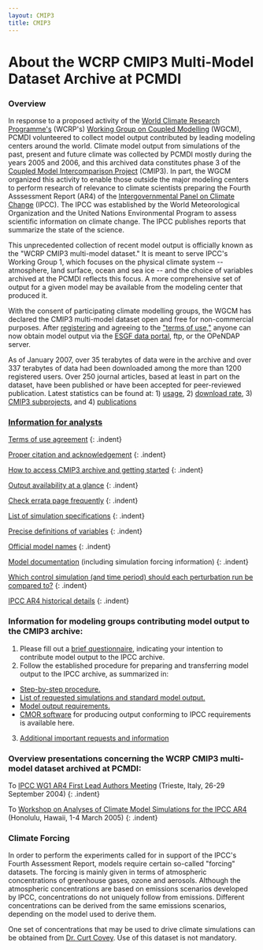 ```yaml
---
layout: CMIP3
title: CMIP3
---
```


# About the WCRP CMIP3 Multi-Model Dataset Archive at PCMDI

### Overview

In response to a proposed activity of the [World Climate Research Programme's](https://www.wcrp-climate.org/) (WCRP's) [Working Group on Coupled Modelling](https://www.wcrp-climate.org/wgcm-overview) (WGCM),  PCMDI volunteered to collect model output contributed by leading modeling centers around the world.  Climate model output from simulations of the past, present and future climate was collected by PCMDI mostly during the years 2005 and 2006, and this archived data constitutes phase 3 of the [Coupled Model Intercomparison Project](/mips/cmip/about-cmip.html) (CMIP3).  In part, the WGCM organized this activity to enable those outside the major modeling centers to perform research of relevance to climate scientists preparing the Fourth Asssessment Report (AR4) of the [Intergovernmental Panel on Climate Change](http://www.ipcc.ch/) (IPCC).  The IPCC was established by the World Meteorological Organization and the United Nations Environmental Program to assess scientific information on climate change. The IPCC publishes reports that summarize the state of the science.

This unprecedented collection of recent model output is officially known as the "WCRP CMIP3 multi-model dataset."  It is meant to serve IPCC's Working Group 1, which  focuses on the physical climate system -- atmosphere, land surface, ocean and sea ice -- and the choice of variables archived at the PCMDI reflects this focus.  A more comprehensive set of output for a given model may be available from the modeling center that produced it.

With the consent of participating climate modelling groups, the WGCM has declared the CMIP3 multi-model dataset open and free for non-commercial purposes. After [registering](https://esgf-node.llnl.gov/projects/cmip3/) and agreeing to the ["terms of use,"](/ipcc/info_for_analysts.html#Terms_of_use) anyone can now obtain model output via the [ESGF data portal](https://esgf-node.llnl.gov), ftp, or the OPeNDAP server.

As of January 2007, over 35 terabytes of data were in the archive and over 337 terabytes of data had been downloaded among the more than 1200 registered users.  Over 250 journal articles, based at least in part on the dataset, have been published or have been accepted for peer-reviewed publication.  Latest statistics can be found at: 1) [usage](/ipcc/usage_statistics.html), 2) [download rate](/ipcc/download_rate.gif), 3) [CMIP3 subprojects](/ipcc/diagnostic_subprojects.html), and 4) [publications](/ipcc/subproject_publications.html)

### [Information for analysts](/ipcc/info_for_analysts.html)

[Terms of use agreement](/ipcc/info_for_analysts.html#Terms_of_use)
{: .indent}

[Proper citation and acknowledgement](/ipcc/info_for_analysts.html#Proper_acknowledgement)
{: .indent}

[How to access CMIP3 archive and getting started](/ipcc/info_for_analysts.html#getting_started)
{: .indent}

[Output availability at a glance](/ipcc/data_status_tables.htm)
{: .indent}

[Check errata page frequently](/ipcc/info_for_analysts.html#Check_errata)
{: .indent}

[List of simulation specifications](/ipcc/standard_output.html#Experiments)
{: .indent}

[Precise definitions of variables](/ipcc/standard_output.html)
{: .indent}

[Official model names](/ipcc/model_documentation/ipcc_model_documentation.html)
{: .indent}

[Model documentation](/ipcc/model_documentation/ipcc_model_documentation.html) (including simulation forcing information)
{: .indent}

[Which control simulation (and time period) should each perturbation run be compared to?](/ipcc/info_for_analysts.html#time_info)
{: .indent}


[IPCC AR4 historical details](/ipcc/historical_details.html)
{: .indent}

### Information for modeling groups contributing model output to the CMIP3 archive:

1. Please fill out a [brief questionnaire](/ipcc/simulation_questionnaire.html), indicating your intention to contribute model output to the IPCC archive.
2. Follow the established procedure for preparing and transferring model output to the IPCC archive, as summarized in:
* [Step-by-step procedure.](/ipcc/data_transfer_procedure.html)
* [List of requested simulations and standard model output.](/ipcc/standard_output.html)
* [Model output requirements.](/ipcc/IPCC_output_requirements.htm)
* [CMOR software](software/cmor/cmor_users_guide.pdf) for producing output conforming to IPCC requirements is available here.
3. [Additional important requests and information](/ipcc/info_for_modeling_groups.html)

### Overview presentations concerning the WCRP CMIP3 multi-model dataset archived at PCMDI:

To [IPCC WG1 AR4 First Lead Authors Meeting](/ipcc/Trieste_viewgraphs.pdf) (Trieste, Italy, 26-29 September 2004)
{: .indent}

To [Workshop on Analyses of Climate Model Simulations for the IPCC AR4](/ipcc/Hawaii_viewgraphs.pdf) (Honolulu, Hawaii, 1-4 March 2005)
{: .indent}

### Climate Forcing

In order to perform the experiments called for in support of the IPCC's Fourth Assessment Report, models require certain so-called "forcing" datasets. The forcing is mainly given in terms of atmospheric concentrations of greenhouse gases, ozone and aerosols. Although the atmospheric concentrations are based on emissions scenarios developed by IPCC, concentrations do not uniquely follow from emissions. Different concentrations can be derived from the same emissions scenarios, depending on the model used to derive them.

One set of concentrations that may be used to drive climate simulations can be obtained from [Dr. Curt Covey]({{site.baseurl}}/staff/covey/). Use of this dataset is not mandatory.




